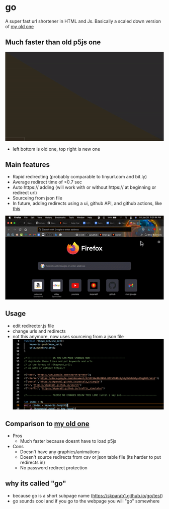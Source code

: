 # go
A super fast url shortener in HTML and Js. Basically a scaled down version of [my old one](github.com/skparab1/js-url-shortener)

## Much faster than old p5js one

![](assets/ezgif.com-gif-maker(10).gif)

- left bottom is old one, top right is new one

## Main features
- Rapid redirecting (probably comparable to tinyurl.com and bit.ly)
- Average redirect time of <0.7 sec
- Auto https:// adding (will work with or without https:// at beginning or redirect url)
- Sourceing from json file
- In future, adding redirects using a ui, github API, and github actions, like [this](https://github.com/skparab1/server)

![](assets/ezgif.com-gif-maker(12).gif)

## Usage
- edit redirector.js file
- change urls and redirects
- not this anymore, now uses sourceing from a json file
![](assets/usage.png)

## Comparison to [my old one](github.com/skparab1/js-url-shortener)
- Pros
  - Much faster because doesnt have to load p5js
- Cons
  - Doesn't have any graphics/animations
  - Doesn't source redirects from csv or json table file (its harder to put redirects in)
  - No password redirect protection

## why its called "go"
- because go is a short subpage name (https://skparab1.github.io/go/test)
- go sounds cool and if you go to the webpage you will "go" somewhere
